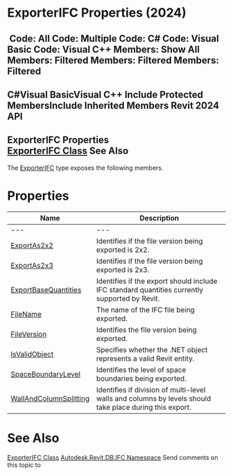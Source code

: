 # ExporterIFC Properties (2024)

﻿
 Code: All Code: Multiple Code: C# Code: Visual Basic Code: Visual C++  Members: Show All Members: Filtered Members: Filtered Members: Filtered   
---  
C#Visual BasicVisual C++
Include Protected MembersInclude Inherited Members
Revit 2024 API  
---  
ExporterIFC Properties  
[ExporterIFC Class](c8697b81-e080-9202-14d3-ec883f951521.md "ExporterIFC Class") See Also  
---  
The [ExporterIFC](c8697b81-e080-9202-14d3-ec883f951521.md "ExporterIFC Class") type exposes the following members.
# Properties
| Name | Description |
| --- | --- |
| --- | --- | --- |
| [ExportAs2x2](34c4b8b7-5e12-f337-c16e-23c3012916b0.md "ExportAs2x2 Property") | Identifies if the file version being exported is 2x2. |
| [ExportAs2x3](975baaa5-5284-1672-7950-bb6e504df357.md "ExportAs2x3 Property") | Identifies if the file version being exported is 2x3. |
| [ExportBaseQuantities](518cc0b7-934a-0110-0102-34aa932c4b0e.md "ExportBaseQuantities Property") | Identifies if the export should include IFC standard quantities currently supported by Revit. |
| [FileName](9b84d587-4fb1-5fdc-3f8a-c169081c99f5.md "FileName Property") | The name of the IFC file being exported. |
| [FileVersion](246014d1-2004-762e-5ee2-6ea84356ff30.md "FileVersion Property") | Identifies the file version being exported. |
| [IsValidObject](f42afa5b-2c19-2684-3ba5-8acf73fad2a1.md "IsValidObject Property") | Specifies whether the .NET object represents a valid Revit entity. |
| [SpaceBoundaryLevel](0beb0795-6270-5141-16df-e51e95acfa73.md "SpaceBoundaryLevel Property") | Identifies the level of space boundaries being exported. |
| [WallAndColumnSplitting](860fc0ad-a272-4cdd-9e0a-d360a492900d.md "WallAndColumnSplitting Property") | Identifies if division of multi-level walls and columns by levels should take place during this export. |

# See Also
[ExporterIFC Class](c8697b81-e080-9202-14d3-ec883f951521.md "ExporterIFC Class")
[Autodesk.Revit.DB.IFC Namespace](b823fafb-1ba1-896b-4097-142c2817ce74.md "Autodesk.Revit.DB.IFC Namespace")
Send comments on this topic to 